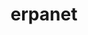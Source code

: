 ---
abstract: null
creators:
- Aschenbrenner, Andreas
date: null
document_url: https://services.phaidra.univie.ac.at/api/object/o:295023/download
grand_parent: iPRES
institutions: []
keywords:
- beijing
landing_page_url: https://phaidra.univie.ac.at/o:295023
language: eng
layout: publication
license: CC BY-SA 3.0 AT
notes_url: null
parent: iPRES 2004
publication_type: presentation
size: 114954
slides_url: null
source_name: iPRES
title: erpanet
year: 2004
---